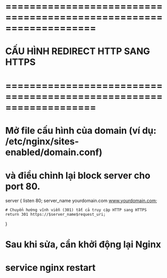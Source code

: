 # ===================================================================
# CẤU HÌNH REDIRECT HTTP SANG HTTPS
# ===================================================================

# Mở file cấu hình của domain (ví dụ: /etc/nginx/sites-enabled/domain.conf)
# và điều chỉnh lại block server cho port 80.

server {
    listen 80;
    server_name yourdomain.com www.yourdomain.com;

    # Chuyển hướng vĩnh viễn (301) tất cả truy cập HTTP sang HTTPS
    return 301 https://$server_name$request_uri;
}

# Sau khi sửa, cần khởi động lại Nginx
# service nginx restart

